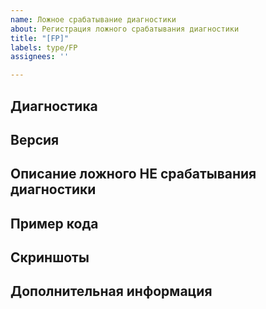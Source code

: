 ```yaml
---
name: Ложное срабатывание диагностики
about: Регистрация ложного срабатывания диагностики
title: "[FP]"
labels: type/FP
assignees: ''

---
```


## Диагностика
<!-- Имя или код диагностики, в которой обнаружено ложное срабатывание -->

## Версия
<!-- Версия BSLLS либо плагина, который использует BSLLS -->

## Описание ложного НЕ срабатывания диагностики
<!-- Описание ситуации, когда диагностика сработала, а не должна была -->

## Пример кода
<!-- Пример кода (в блоке code или прикрепленный файл), на котором воспроизводится -->

## Скриншоты
<!-- Скриншоты с подтверждением -->

## Дополнительная информация
<!-- Любая дополнительная информация, которая поможет в расследовании проблемы -->
